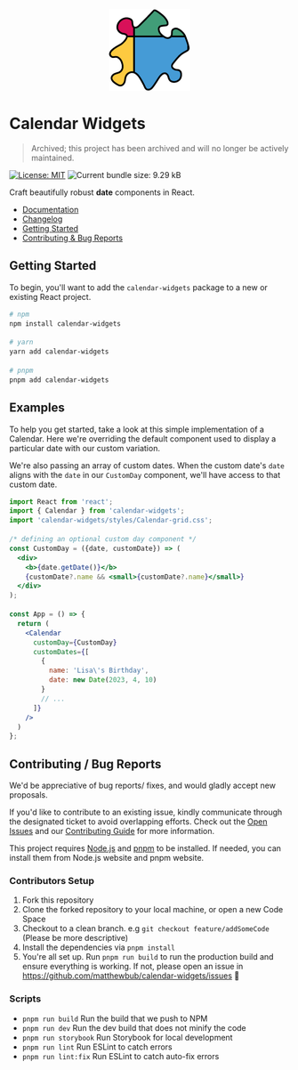 <p align="center">
  <img src="./docs/static/branding-assets/CW-Logo-Medium-50x50_3@3x.png"/>
</p>

# Calendar Widgets

> Archived; this project has been archived and will no longer be actively maintained.

[![License: MIT](https://img.shields.io/badge/License-MIT-yellow.svg)](https://github.com/matthewbub/calendar-widgets/blob/v0.0.13/LICENSE)
![Current bundle size: 9.29 kB](https://img.shields.io/badge/Bundle_Size-9.29_kB-blue.svg)

Craft beautifully robust **date** components in React.

- [Documentation](https://calendar-widgets.com)
- [Changelog](https://calendar-widgets.com/changelog)
- [Getting Started](#getting-started)
- [Contributing & Bug Reports](#contributing--bug-reports)

## Getting Started

To begin, you'll want to add the `calendar-widgets` package to a new or existing React project.

```sh
# npm
npm install calendar-widgets

# yarn
yarn add calendar-widgets

# pnpm
pnpm add calendar-widgets
```

## Examples

To help you get started, take a look at this simple implementation of a Calendar. Here we're overriding the default component used to display a particular date with our custom variation.

We're also passing an array of custom dates. When the custom date's `date` aligns with the `date` in our `CustomDay` component, we'll have access to that custom date.

```jsx
import React from 'react';
import { Calendar } from 'calendar-widgets';
import 'calendar-widgets/styles/Calendar-grid.css';

/* defining an optional custom day component */
const CustomDay = ({date, customDate}) => (
  <div>
    <b>{date.getDate()}</b>
    {customDate?.name && <small>{customDate?.name}</small>}
  </div>
);

const App = () => {
  return (
    <Calendar 
      customDay={CustomDay}
      customDates={[
        {
          name: 'Lisa\'s Birthday',
          date: new Date(2023, 4, 10)
        }
        // ...
      ]}
    />
  )
};
```

## Contributing / Bug Reports

We'd be appreciative of bug reports/ fixes, and would gladly accept new proposals.

If you'd like to contribute to an existing issue, kindly communicate through the designated ticket to avoid overlapping efforts. Check out the [Open Issues](https://github.com/matthewbub/calendar/issues?q=is%3Aissue+is%3Aopen) and our [Contributing Guide](./CONTRIBUTING.md) for more information.

This project requires [Node.js](https://nodejs.org/en) and [pnpm](https://pnpm.io/) to be installed. If needed, you can install them from Node.js website and pnpm website.

### Contributors Setup

1. Fork this repository
2. Clone the forked repository to your local machine, or open a new Code Space
3. Checkout to a clean branch. e.g `git checkout feature/addSomeCode` (Please be more descriptive)
4. Install the dependencies via `pnpm install`
5. You're all set up. Run `pnpm run build` to run the production build and ensure everything is working. If not, please open an issue in <https://github.com/matthewbub/calendar-widgets/issues> 🙂

### Scripts

- `pnpm run build` Run the build that we push to NPM
- `pnpm run dev` Run the dev build that does not minify the code
- `pnpm run storybook` Run Storybook for local development
- `pnpm run lint` Run ESLint to catch errors
- `pnpm run lint:fix` Run ESLint to catch auto-fix errors

